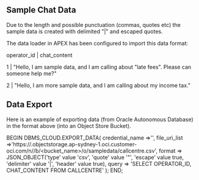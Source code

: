 ## Sample Chat Data
Due to the length and possible punctuation (commas, quotes etc) the sample data is created with delimited "|" and escaped quotes. 

The data loader in APEX has been configured to import this data format:

operator_id | chat_content

1 | "Hello, I am sample data, and I am calling about \"late fees\". Please can someone help me?"

2 | "Hello, I am more sample data, and I am calling about my income tax."


## Data Export
Here is an example of exporting data (from Oracle Autonomous Database) in the format above (into an Object Store Bucket).

BEGIN
DBMS_CLOUD.EXPORT_DATA(
  credential_name =>'<CREDENTIAL>',
  file_uri_list =>'https://<namespace>.objectstorage.ap-sydney-1.oci.customer-oci.com/n/<namespace>/b/<bucket_name>/o/sampledata/callcentre.csv',
  format => JSON_OBJECT('type' value 'csv', 'quote' value '"', 'escape' value true, 'delimiter' value '|', 'header' value true),
  query => 'SELECT OPERATOR_ID, CHAT_CONTENT FROM CALLCENTRE'
);
END;
